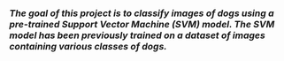 ### <i>The goal of this project is to classify images of dogs using a pre-trained Support Vector Machine (SVM) model. The SVM model has been previously trained on a dataset of images containing various classes of dogs.</i>
